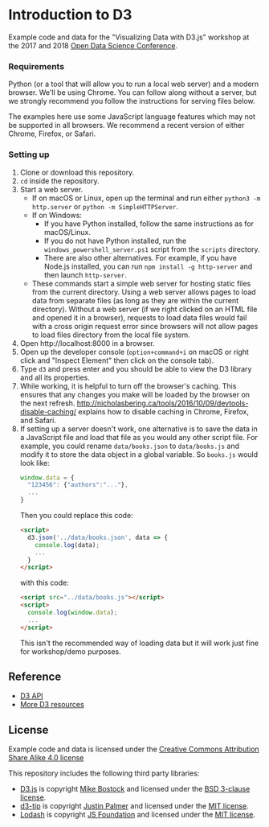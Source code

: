 # Introduction to D3

Example code and data for the "Visualizing Data with D3.js" workshop at
the 2017 and 2018 [Open Data Science Conference](https://kyiv.odsc.com/).

### Requirements
Python (or a tool that will allow you to run a local web server) and a modern browser. We'll be using Chrome.
You can follow along without a server, but we strongly recommend you follow the instructions for serving files
below.

The examples here use some JavaScript language features which may not be supported in all browsers. We recommend
a recent version of either Chrome, Firefox, or Safari.

### Setting up
1. Clone or download this repository.
2. `cd` inside the repository.
3. Start a web server.
   * If on macOS or Linux, open up the terminal and run either `python3 -m http.server` or
     `python -m SimpleHTTPServer`.
   * If on Windows:
     * If you have Python installed, follow the same instructions as for macOS/Linux.
     * If you do not have Python installed, run the `windows_powershell_server.ps1` script from the
       `scripts` directory.
     * There are also other alternatives. For example, if you have Node.js installed, you can run
       `npm install -g http-server` and then launch `http-server`.
   * These commands start a simple web server for hosting static files from the current directory.
     Using a web server allows pages to load data from separate files (as long as they are within the
     current directory). Without a web server (if we right clicked on an HTML file and opened it in a
     browser), requests to load data files would fail with a cross origin request error since browsers
     will not allow pages to load files directory from the local file system.
4. Open http://localhost:8000 in a browser.
5. Open up the developer console (`option+command+i` on macOS or right click and "Inspect Element" then
   click on the console tab).
6. Type `d3` and press enter and you should be able to view the D3 library and all its properties.
7. While working, it is helpful to turn off the browser's caching. This ensures that any changes you
   make will be loaded by the browser on the next refresh.
   http://nicholasbering.ca/tools/2016/10/09/devtools-disable-caching/ explains how to disable
   caching in Chrome, Firefox, and Safari.
8. If setting up a server doesn't work, one alternative is to save the data in a JavaScript file and
   load that file as you would any other script file. For example, you could rename `data/books.json`
   to `data/books.js` and modify it to store the data object in a global variable. So `books.js` would
   look like:
   ```javascript
   window.data = {
     "123456": {"authors":"..."},
     ...
   }
   ```
   Then you could replace this code:
   ```html
   <script>
     d3.json('../data/books.json', data => {
       console.log(data);
       ...
     }
   </script>
   ```
   with this code:
   ```html
   <script src="../data/books.js"></script>
   <script>
     console.log(window.data);
     ...
   </script>
   ```
   This isn't the recommended way of loading data but it will work just fine for workshop/demo purposes.

## Reference

* [D3 API](https://github.com/d3/d3/blob/master/API.md)
* [More D3 resources](https://github.com/d3/d3#resources)

## License

Example code and data is licensed under the
[Creative Commons Attribution Share Alike 4.0 license](https://choosealicense.com/licenses/cc-by-sa-4.0/)

This repository includes the following third party libraries:
* [D3.js](https://d3js.org/) is copyright [Mike Bostock](https://github.com/mbostock) and licensed under the
  [BSD 3-clause license](https://github.com/d3/d3/blob/master/LICENSE).
* [d3-tip](http://labratrevenge.com/d3-tip/) is copyright [Justin Palmer](https://github.com/Caged) and licensed under the
  [MIT license](https://github.com/Caged/d3-tip/blob/master/LICENSE).
* [Lodash](https://lodash.com/) is copyright [JS Foundation](https://js.foundation) and licensed under the
  [MIT license](https://github.com/lodash/lodash/blob/master/LICENSE).
